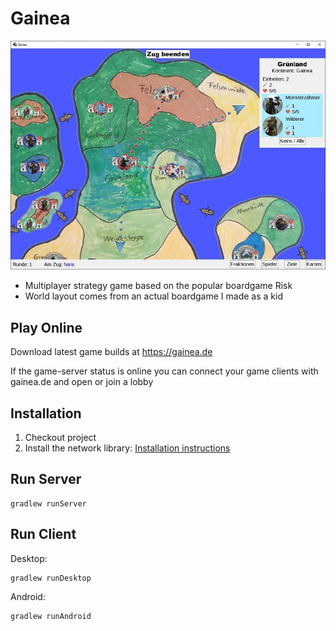 # Gainea

![Screenshot](docs/screenshot.JPG)

* Multiplayer strategy game based on the popular boardgame Risk
* World layout comes from an actual boardgame I made as a kid

## Play Online

Download latest game builds at
https://gainea.de

If the game-server status is online you can connect your game clients with gainea.de and open or join a lobby

## Installation

1. Checkout project
2. Install the network
   library: [Installation instructions](https://github.com/Rolleander/GameServerControl#installation)

## Run Server

```
gradlew runServer
```

## Run Client

Desktop:

```
gradlew runDesktop
```

Android:

```
gradlew runAndroid
```
